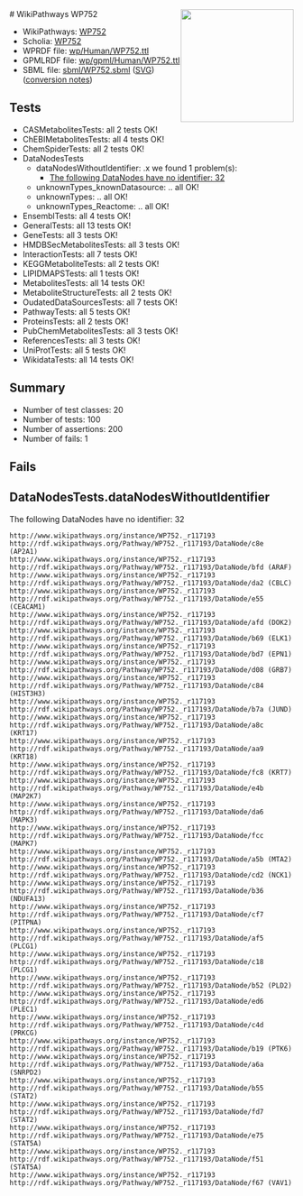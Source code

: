 <img style="float: right; width: 200px" src="../logo.png" />
# WikiPathways WP752

* WikiPathways: [WP752](https://identifiers.org/wikipathways:WP752)
* Scholia: [WP752](https://scholia.toolforge.org/wikipathways/WP752)
* WPRDF file: [wp/Human/WP752.ttl](../wp/Human/WP752.ttl)
* GPMLRDF file: [wp/gpml/Human/WP752.ttl](../wp/gpml/Human/WP752.ttl)
* SBML file: [sbml/WP752.sbml](../sbml/WP752.sbml) ([SVG](../sbml/WP752.svg)) ([conversion notes](../sbml/WP752.txt))

## Tests
* CASMetabolitesTests: all 2 tests OK!
* ChEBIMetabolitesTests: all 4 tests OK!
* ChemSpiderTests: all 2 tests OK!
* DataNodesTests
    * dataNodesWithoutIdentifier: .x we found 1 problem(s):
        * [The following DataNodes have no identifier: 32](#8792c4d0)
    * unknownTypes_knownDatasource: .. all OK!
    * unknownTypes: .. all OK!
    * unknownTypes_Reactome: .. all OK!
* EnsemblTests: all 4 tests OK!
* GeneralTests: all 13 tests OK!
* GeneTests: all 3 tests OK!
* HMDBSecMetabolitesTests: all 3 tests OK!
* InteractionTests: all 7 tests OK!
* KEGGMetaboliteTests: all 2 tests OK!
* LIPIDMAPSTests: all 1 tests OK!
* MetabolitesTests: all 14 tests OK!
* MetaboliteStructureTests: all 2 tests OK!
* OudatedDataSourcesTests: all 7 tests OK!
* PathwayTests: all 5 tests OK!
* ProteinsTests: all 2 tests OK!
* PubChemMetabolitesTests: all 3 tests OK!
* ReferencesTests: all 3 tests OK!
* UniProtTests: all 5 tests OK!
* WikidataTests: all 14 tests OK!


## Summary

* Number of test classes: 20
* Number of tests: 100
* Number of assertions: 200
* Number of fails: 1

## Fails

<a name="8792c4d0" />

## DataNodesTests.dataNodesWithoutIdentifier

The following DataNodes have no identifier: 32
```
http://www.wikipathways.org/instance/WP752._r117193 http://rdf.wikipathways.org/Pathway/WP752._r117193/DataNode/c8e (AP2A1)
http://www.wikipathways.org/instance/WP752._r117193 http://rdf.wikipathways.org/Pathway/WP752._r117193/DataNode/bfd (ARAF)
http://www.wikipathways.org/instance/WP752._r117193 http://rdf.wikipathways.org/Pathway/WP752._r117193/DataNode/da2 (CBLC)
http://www.wikipathways.org/instance/WP752._r117193 http://rdf.wikipathways.org/Pathway/WP752._r117193/DataNode/e55 (CEACAM1)
http://www.wikipathways.org/instance/WP752._r117193 http://rdf.wikipathways.org/Pathway/WP752._r117193/DataNode/afd (DOK2)
http://www.wikipathways.org/instance/WP752._r117193 http://rdf.wikipathways.org/Pathway/WP752._r117193/DataNode/b69 (ELK1)
http://www.wikipathways.org/instance/WP752._r117193 http://rdf.wikipathways.org/Pathway/WP752._r117193/DataNode/bd7 (EPN1)
http://www.wikipathways.org/instance/WP752._r117193 http://rdf.wikipathways.org/Pathway/WP752._r117193/DataNode/d08 (GRB7)
http://www.wikipathways.org/instance/WP752._r117193 http://rdf.wikipathways.org/Pathway/WP752._r117193/DataNode/c84 (HIST3H3)
http://www.wikipathways.org/instance/WP752._r117193 http://rdf.wikipathways.org/Pathway/WP752._r117193/DataNode/b7a (JUND)
http://www.wikipathways.org/instance/WP752._r117193 http://rdf.wikipathways.org/Pathway/WP752._r117193/DataNode/a8c (KRT17)
http://www.wikipathways.org/instance/WP752._r117193 http://rdf.wikipathways.org/Pathway/WP752._r117193/DataNode/aa9 (KRT18)
http://www.wikipathways.org/instance/WP752._r117193 http://rdf.wikipathways.org/Pathway/WP752._r117193/DataNode/fc8 (KRT7)
http://www.wikipathways.org/instance/WP752._r117193 http://rdf.wikipathways.org/Pathway/WP752._r117193/DataNode/e4b (MAP2K7)
http://www.wikipathways.org/instance/WP752._r117193 http://rdf.wikipathways.org/Pathway/WP752._r117193/DataNode/da6 (MAPK3)
http://www.wikipathways.org/instance/WP752._r117193 http://rdf.wikipathways.org/Pathway/WP752._r117193/DataNode/fcc (MAPK7)
http://www.wikipathways.org/instance/WP752._r117193 http://rdf.wikipathways.org/Pathway/WP752._r117193/DataNode/a5b (MTA2)
http://www.wikipathways.org/instance/WP752._r117193 http://rdf.wikipathways.org/Pathway/WP752._r117193/DataNode/cd2 (NCK1)
http://www.wikipathways.org/instance/WP752._r117193 http://rdf.wikipathways.org/Pathway/WP752._r117193/DataNode/b36 (NDUFA13)
http://www.wikipathways.org/instance/WP752._r117193 http://rdf.wikipathways.org/Pathway/WP752._r117193/DataNode/cf7 (PITPNA)
http://www.wikipathways.org/instance/WP752._r117193 http://rdf.wikipathways.org/Pathway/WP752._r117193/DataNode/af5 (PLCG1)
http://www.wikipathways.org/instance/WP752._r117193 http://rdf.wikipathways.org/Pathway/WP752._r117193/DataNode/c18 (PLCG1)
http://www.wikipathways.org/instance/WP752._r117193 http://rdf.wikipathways.org/Pathway/WP752._r117193/DataNode/b52 (PLD2)
http://www.wikipathways.org/instance/WP752._r117193 http://rdf.wikipathways.org/Pathway/WP752._r117193/DataNode/ed6 (PLEC1)
http://www.wikipathways.org/instance/WP752._r117193 http://rdf.wikipathways.org/Pathway/WP752._r117193/DataNode/c4d (PRKCG)
http://www.wikipathways.org/instance/WP752._r117193 http://rdf.wikipathways.org/Pathway/WP752._r117193/DataNode/b19 (PTK6)
http://www.wikipathways.org/instance/WP752._r117193 http://rdf.wikipathways.org/Pathway/WP752._r117193/DataNode/a6a (SNRPD2)
http://www.wikipathways.org/instance/WP752._r117193 http://rdf.wikipathways.org/Pathway/WP752._r117193/DataNode/b55 (STAT2)
http://www.wikipathways.org/instance/WP752._r117193 http://rdf.wikipathways.org/Pathway/WP752._r117193/DataNode/fd7 (STAT2)
http://www.wikipathways.org/instance/WP752._r117193 http://rdf.wikipathways.org/Pathway/WP752._r117193/DataNode/e75 (STAT5A)
http://www.wikipathways.org/instance/WP752._r117193 http://rdf.wikipathways.org/Pathway/WP752._r117193/DataNode/f51 (STAT5A)
http://www.wikipathways.org/instance/WP752._r117193 http://rdf.wikipathways.org/Pathway/WP752._r117193/DataNode/f67 (VAV1)
```


